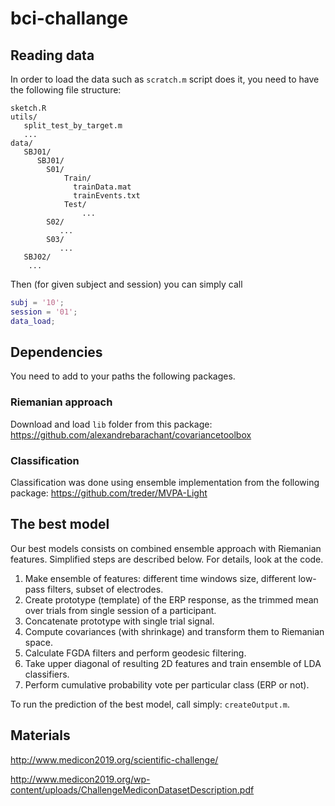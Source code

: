 # bci-challange

## Reading data

In order to load the data such as `scratch.m` script does it, you need to have the following file structure:

```
sketch.R
utils/
   split_test_by_target.m
   ...
data/
   SBJ01/
      SBJ01/
        S01/
            Train/
              trainData.mat 
              trainEvents.txt
            Test/
                ...
        S02/
           ...
        S03/
           ...
   SBJ02/
    ...
```

Then (for given subject and session) you can simply call

```matlab
subj = '10';
session = '01';
data_load;
```


## Dependencies

You need to add to your paths the following packages.

### Riemanian approach

Download and load `lib` folder from this package:
https://github.com/alexandrebarachant/covariancetoolbox

### Classification
Classification was done using ensemble implementation from the following package:
https://github.com/treder/MVPA-Light

## The best model

Our best models consists on combined ensemble approach with Riemanian features. Simplified steps are described below. For details, look at the code.

1. Make ensemble of features: different time windows size, different low-pass filters, subset of electrodes.
2. Create prototype (template) of the ERP response, as the trimmed mean over trials from single session of a participant.
3. Concatenate prototype with single trial signal.
4. Compute covariances (with shrinkage) and transform them to Riemanian space.
5. Calculate FGDA filters and perform geodesic filtering.
6. Take upper diagonal of resulting 2D features and train ensemble of LDA classifiers.
7. Perform cumulative probability vote per particular class (ERP or not).

To run the prediction of the best model, call simply: `createOutput.m`.

## Materials

http://www.medicon2019.org/scientific-challenge/

http://www.medicon2019.org/wp-content/uploads/ChallengeMediconDatasetDescription.pdf


